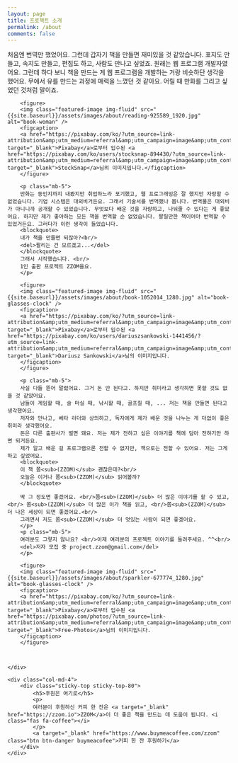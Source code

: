```yaml
---
layout: page
title: 프로젝트 소개
permalink: /about
comments: false
---
```


<div class="row justify-content-between">
    <div class="col-md-8 pr-5">
        <p class="mb-5">
        처음엔 번역만 했었어요. 그런데 갑자기 책을 만들면 재미있을 것 같았습니다. 표지도 만들고, 속지도 만들고, 편집도 하고, 사람도 만나고 싶었죠. 원래는 웹 프로그램 개발자였어요. 그런데 하다 보니 책을 만드는 게 웹 프로그램을 개발하는 거랑 비슷하단 생각을 했어요. 무에서 유를 만드는 과정에 매력을 느꼈던 것 같아요. 어릴 때 만화를 그리고 싶었던 것처럼 말이죠.
        </p>

        <figure>        
        <img class="featured-image img-fluid" src="{{site.baseurl}}/assets/images/about/reading-925589_1920.jpg" alt="book-woman" />
        <figcaption>
        <a href="https://pixabay.com/ko/?utm_source=link-attribution&amp;utm_medium=referral&amp;utm_campaign=image&amp;utm_content=925589" target="_blank">Pixabay</a>로부터 입수된 <a href="https://pixabay.com/ko/users/stocksnap-894430/?utm_source=link-attribution&amp;utm_medium=referral&amp;utm_campaign=image&amp;utm_content=925589" target="_blank">StockSnap</a>님의 이미지입니다.</figcaption>
        </figure>
        
        <p class="mb-5">
        만화는 동인지까지 내봤지만 취업하느라 포기했고, 웹 프로그래밍은 잘 했지만 자랑할 수 없었습니다. 기업 시스템은 대외비거든요. 그래서 기술서를 번역했나 봅니다. 번역물은 대외비가 아니니까 공개할 수 있었습니다. 무엇보다 배운 것을 자랑하고, 나눠줄 수 있다는 게 좋았어요. 하지만 제가 좋아하는 모든 책을 번역할 순 없었습니다. 팔릴만한 책이어야 번역할 수 있었거든요. 그러다가 이런 생각이 들었습니다.
        <blockquote>
        내가 책을 만들면 되잖아?<br/>
        <del>팔리는 건 모르겠고...</del>
        </blockquote>
        그래서 시작했습니다. <br/>
        1인 출판 프로젝트 ZZOM을요.
        </p>

        <figure>        
        <img class="featured-image img-fluid" src="{{site.baseurl}}/assets/images/about/book-1052014_1280.jpg" alt="book-glasses-clock" />
        <figcaption>
        <a href="https://pixabay.com/ko/?utm_source=link-attribution&amp;utm_medium=referral&amp;utm_campaign=image&amp;utm_content=1052014" target="_blank">Pixabay</a>로부터 입수된 <a href="https://pixabay.com/ko/users/dariuszsankowski-1441456/?utm_source=link-attribution&amp;utm_medium=referral&amp;utm_campaign=image&amp;utm_content=1052014" target="_blank">Dariusz Sankowski</a>님의 이미지입니다.
        </figcaption>
        </figure>

        <p class="mb-5">
        사실 다들 뜯어 말렸어요. 그거 돈 안 된다고. 하지만 취미라고 생각하면 못할 것도 없을 것 같았어요. 
        남들이 게임할 때, 술 마실 때, 낚시할 때, 골프칠 때, ... 저는 책을 만들면 된다고 생각했어요. 
        저자와 만나고, 베타 리더와 상의하고, 독자에게 제가 배운 것을 나누는 게 더없이 좋은 취미라 생각했어요. 
        돈은 다른 출판사가 벌면 돼요. 저는 제가 전하고 싶은 이야기를 책에 담아 전하기만 하면 되거든요. 
        제가 알고 배운 걸 프로그램으론 전할 수 없지만, 책으로는 전할 수 있어요. 저는 그게 하고 싶었어요.
        <blockquote>
        이 책 쫌<sub>(ZZOM)</sub> 괜찮은데?<br/>
        오늘은 이거나 쫌<sub>(ZZOM)</sub> 읽어볼까?
        </blockquote>

        딱 그 정도면 좋겠어요. <br/>쫌<sub>(ZZOM)</sub> 더 많은 이야기를 할 수 있고,<br/> 쫌<sub>(ZZOM)</sub> 더 많은 이가 책을 읽고, <br/>쫌<sub>(ZZOM)</sub> 더 나은 세상이 되면 좋겠어요.<br/>
        그러면서 저도 쫌<sub>(ZZOM)</sub> 더 멋있는 사람이 되면 좋겠어요.
        </p>
        <p class="mb-5">
        여러분도 그렇지 않나요? <br/>이제 여러분의 프로젝트 이야기를 들려주세요. ^^<br/>
        <del>저자 모집 중 project.zzom@gmail.com</del>
        </p>

        <figure>        
        <img class="featured-image img-fluid" src="{{site.baseurl}}/assets/images/about/sparkler-677774_1280.jpg" alt="book-glasses-clock" />
        <figcaption>
        <a href="https://pixabay.com/ko/?utm_source=link-attribution&amp;utm_medium=referral&amp;utm_campaign=image&amp;utm_content=677774" target="_blank">Pixabay</a>로부터 입수된 <a href="https://pixabay.com/photos/?utm_source=link-attribution&amp;utm_medium=referral&amp;utm_campaign=image&amp;utm_content=677774" target="_blank">Free-Photos</a>님의 이미지입니다.
        </figcaption>
        </figure>



    </div>

    <div class="col-md-4">
        <div class="sticky-top sticky-top-80">
            <h5>후원은 여기로</h5>
            <p>
            여러분이 후원하신 커피 한 잔은 <a target="_blank" href="https://zzom.io">ZZOM</a>이 더 좋은 책을 만드는 데 도움이 됩니다. <i class="fas fa-coffee"></i>
            </p>
            <a target="_blank" href="https://www.buymeacoffee.com/zzom" class="btn btn-danger buymeacofee">커피 한 잔 후원하기</a> 
        </div>
    </div>
</div>